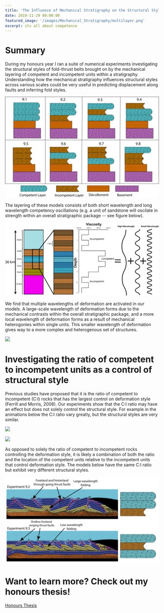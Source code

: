 ```yaml
---
title: 'The Influence of Mechanical Stratigraphy on the Structural Style of Fold-Thrust Belts'
date: 2019-11-29 00:00:00
featured_image: '/images/Mechanical_Stratigraphy/multilayer.png'
excerpt: its all about competence
---
```



# Summary 

During my honours year I ran a suite of numerical experiments investigating the structural styles of fold-thrust belts brought on by the mechanical layering of competent and incompetent units within a stratigraphy. Understanding how the mechanical stratigraphy influences structural styles across various scales could be very useful in predicting displacement along faults and inferring fold styles.

![](/images/Mechanical_Stratigraphy/experiment_9_table.png)

The layering of these models consists of both short wavelength and long wavelength competency oscillations (e.g. a unit of sandstone will oscilate in strength within an overall stratigraphic package -- see figure below). 

![](/images/Mechanical_Stratigraphy/multilayer.png)

 We find that multiple wavelengths of deformation are activated in our models. A large-scale wavelength of deformation forms due to the mechanical contrasts within the overall stratigraphic package, and a more local wavelength of deformation forms as a result of mechanical heterogonies within single units. This smaller wavelength of deformation gives way to a more complex and heterogenous set of structures. 
 
 ![](/images/Mechanical_Stratigraphy/MechStart_thumbnail.png)


# Investigating the ratio of competent to incompetent units as a control of structural style

Previous studies have proposed that it is the ratio of competent to incompetent (C:I) rocks that has the largest control on deformation style (Ferrill and Morris, 2008). Our experiments show that the C:I ratio may have an effect but does not solely control the structural style. For example in the animations below the C:I ratio vary greatly, but the structural styles are very similar.

![](/images/Mechanical_Stratigraphy/ftb_550.gif)

![](/images/Mechanical_Stratigraphy/ftb_556.gif)

As opposed to solely the ratio of competent to incompetent rocks controlling the deformation style, it is likely a combination of both the ratio and the location of the competent units relative to the incompetent units that control deformation style. The models below have the same C:I ratio but exhibit very different structural styles.

![](/images/Mechanical_Stratigraphy/Same_CI.png)


# Want to learn more? Check out my honours thesis!

<a href="https://drive.google.com/file/d/1vauJFazu9KtZrrvuZ4n-Guh37RA4f3jY/view?usp=sharing" class="button button--large">Honours Thesis </a>